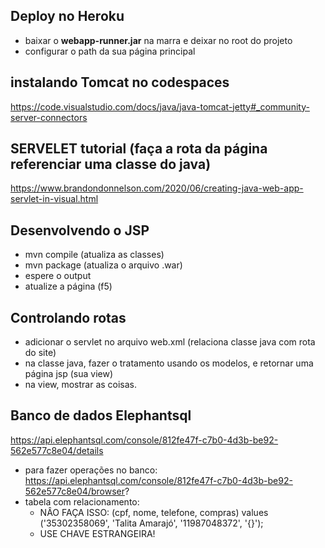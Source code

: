 ## Deploy no Heroku
- baixar o **webapp-runner.jar** na marra e deixar no root do projeto
- configurar o path da sua página principal

## instalando Tomcat no codespaces
https://code.visualstudio.com/docs/java/java-tomcat-jetty#_community-server-connectors

## SERVELET tutorial (faça a rota da página referenciar uma classe do java)
https://www.brandondonnelson.com/2020/06/creating-java-web-app-servlet-in-visual.html

## Desenvolvendo o JSP
- mvn compile (atualiza as classes)
- mvn package (atualiza o arquivo .war)
- espere o output
- atualize a página (f5)

## Controlando rotas
- adicionar o servlet no arquivo web.xml (relaciona classe java com rota do site)
- na classe java, fazer o tratamento usando os modelos, e retornar uma página jsp (sua view)
- na view, mostrar as coisas.

## Banco de dados Elephantsql
https://api.elephantsql.com/console/812fe47f-c7b0-4d3b-be92-562e577c8e04/details

- para fazer operações no banco: https://api.elephantsql.com/console/812fe47f-c7b0-4d3b-be92-562e577c8e04/browser?
- tabela com relacionamento: 
  - NÂO FAÇA ISSO: (cpf, nome, telefone, compras)
values ('35302358069', 'Talita Amarajó', '11987048372', '{}');
  - USE CHAVE ESTRANGEIRA!